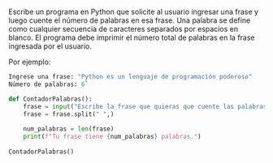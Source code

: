 Escribe un programa en Python que solicite al usuario ingresar una frase y luego cuente el número de palabras en esa frase. Una palabra se define como cualquier secuencia de caracteres separados por espacios en blanco. El programa debe imprimir el número total de palabras en la frase ingresada por el usuario.

Por ejemplo:
``` python
Ingrese una frase: "Python es un lenguaje de programación poderoso" 
Número de palabras: 6`
```

```python
def ContadorPalabras():
    frase = input("Escribe la frase que quieras que cuente las palabras: ")
    frase = frase.split(" ",)
    
    num_palabras = len(frase)
    print(f"Tu frase tiene {num_palabras} palabras.")
    
ContadorPalabras()
```
